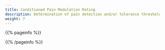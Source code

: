 ```yaml
---
title: Conditioned Pain Modulation Rating
description: Determination of pain detection and/or tolerance thresholds to linearly increasing pressure conditioned by a second static pressure. Participants indicate the thresholds through button presses.
weight: 7
---
```


{{% pageinfo %}}


{{% /pageinfo %}}
